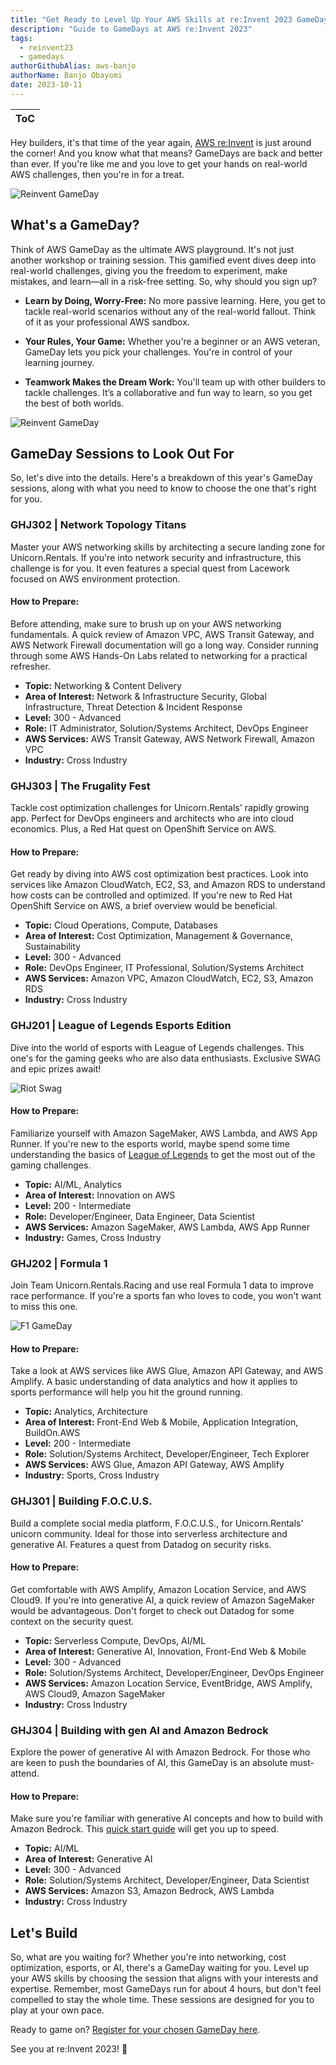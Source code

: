 ```yaml
---
title: "Get Ready to Level Up Your AWS Skills at re:Invent 2023 GameDays"
description: "Guide to GameDays at AWS re:Invent 2023"
tags:
  - reinvent23
  - gamedays
authorGithubAlias: aws-banjo
authorName: Banjo Obayomi
date: 2023-10-11
---
```


|ToC|
|---|

Hey builders, it's that time of the year again, [AWS re:Invent](https://reinvent.awsevents.com/) is just around the corner! And you know what that means? GameDays are back and better than ever. If you're like me and you love to get your hands on real-world AWS challenges, then you're in for a treat.

![Reinvent GameDay](images/gameday_vibe.jpg)

## What's a GameDay?
Think of AWS GameDay as the ultimate AWS playground. It's not just another workshop or training session. This gamified event dives deep into real-world challenges, giving you the freedom to experiment, make mistakes, and learn—all in a risk-free setting. So, why should you sign up?

* **Learn by Doing, Worry-Free:** No more passive learning. Here, you get to tackle real-world scenarios without any of the real-world fallout. Think of it as your professional AWS sandbox.

* **Your Rules, Your Game:** Whether you're a beginner or an AWS veteran, GameDay lets you pick your challenges. You're in control of your learning journey.

* **Teamwork Makes the Dream Work:** You'll team up with other builders to tackle challenges. It’s a collaborative and fun way to learn, so you get the best of both worlds.

![Reinvent GameDay](images/scoreboard.jpg)

## GameDay Sessions to Look Out For
So, let's dive into the details. Here's a breakdown of this year's GameDay sessions, along with what you need to know to choose the one that's right for you.

### GHJ302 | Network Topology Titans
Master your AWS networking skills by architecting a secure landing zone for Unicorn.Rentals. If you're into network security and infrastructure, this challenge is for you. It even features a special quest from Lacework focused on AWS environment protection.

#### How to Prepare:
Before attending, make sure to brush up on your AWS networking fundamentals. A quick review of Amazon VPC, AWS Transit Gateway, and AWS Network Firewall documentation will go a long way. Consider running through some AWS Hands-On Labs related to networking for a practical refresher.

* **Topic:** Networking & Content Delivery
* **Area of Interest:** Network & Infrastructure Security, Global Infrastructure, Threat Detection & Incident Response
* **Level:** 300 - Advanced
* **Role:** IT Administrator, Solution/Systems Architect, DevOps Engineer
* **AWS Services:** AWS Transit Gateway, AWS Network Firewall, Amazon VPC
* **Industry:** Cross Industry

### GHJ303 | The Frugality Fest
Tackle cost optimization challenges for Unicorn.Rentals' rapidly growing app. Perfect for DevOps engineers and architects who are into cloud economics. Plus, a Red Hat quest on OpenShift Service on AWS.

#### How to Prepare:
Get ready by diving into AWS cost optimization best practices. Look into services like Amazon CloudWatch, EC2, S3, and Amazon RDS to understand how costs can be controlled and optimized. If you're new to Red Hat OpenShift Service on AWS, a brief overview would be beneficial.

* **Topic:** Cloud Operations, Compute, Databases
* **Area of Interest:** Cost Optimization, Management & Governance, Sustainability
* **Level:** 300 - Advanced
* **Role:** DevOps Engineer, IT Professional, Solution/Systems Architect
* **AWS Services:** Amazon VPC, Amazon CloudWatch, EC2, S3, Amazon RDS
* **Industry:** Cross Industry

###  GHJ201 | League of Legends Esports Edition
Dive into the world of esports with League of Legends challenges. This one's for the gaming geeks who are also data enthusiasts. Exclusive SWAG and epic prizes await!

![Riot Swag](images/riot_swag.jpg)

#### How to Prepare:
Familiarize yourself with Amazon SageMaker, AWS Lambda, and AWS App Runner. If you're new to the esports world, maybe spend some time understanding the basics of [League of Legends](https://www.leagueoflegends.com/en-us/) to get the most out of the gaming challenges.

* **Topic:** AI/ML, Analytics
* **Area of Interest:** Innovation on AWS
* **Level:** 200 - Intermediate
* **Role:** Developer/Engineer, Data Engineer, Data Scientist
* **AWS Services:** Amazon SageMaker, AWS Lambda, AWS App Runner
* **Industry:** Games, Cross Industry

### GHJ202 | Formula 1
Join Team Unicorn.Rentals.Racing and use real Formula 1 data to improve race performance. If you're a sports fan who loves to code, you won't want to miss this one.

![F1 GameDay](images/f1.jpg)

#### How to Prepare:
Take a look at AWS services like AWS Glue, Amazon API Gateway, and AWS Amplify. A basic understanding of data analytics and how it applies to sports performance will help you hit the ground running.

* **Topic:** Analytics, Architecture
* **Area of Interest:** Front-End Web & Mobile, Application Integration, BuildOn.AWS
* **Level:** 200 - Intermediate
* **Role:** Solution/Systems Architect, Developer/Engineer, Tech Explorer
* **AWS Services:** AWS Glue, Amazon API Gateway, AWS Amplify
* **Industry:** Sports, Cross Industry

### GHJ301 | Building F.O.C.U.S.
Build a complete social media platform, F.O.C.U.S., for Unicorn.Rentals' unicorn community. Ideal for those into serverless architecture and generative AI. Features a quest from Datadog on security risks.

#### How to Prepare:
Get comfortable with AWS Amplify, Amazon Location Service, and AWS Cloud9. If you're into generative AI, a quick review of Amazon SageMaker would be advantageous. Don't forget to check out Datadog for some context on the security quest.

* **Topic:** Serverless Compute, DevOps, AI/ML
* **Area of Interest:** Generative AI, Innovation, Front-End Web & Mobile
* **Level:** 300 - Advanced
* **Role:** Solution/Systems Architect, Developer/Engineer, DevOps Engineer
* **AWS Services:** Amazon Location Service, EventBridge, AWS Amplify, AWS Cloud9, Amazon SageMaker
* **Industry:** Cross Industry

### GHJ304 | Building with gen AI and Amazon Bedrock
Explore the power of generative AI with Amazon Bedrock. For those who are keen to push the boundaries of AI, this GameDay is an absolute must-attend.

#### How to Prepare:
Make sure you're familiar with generative AI concepts and how to build with Amazon Bedrock. This [quick start guide](https://community.aws/posts/amazon-bedrock-quick-start) will get you up to speed.

* **Topic:** AI/ML
* **Area of Interest:** Generative AI
* **Level:** 300 - Advanced
* **Role:** Solution/Systems Architect, Developer/Engineer, Data Scientist
* **AWS Services:** Amazon S3, Amazon Bedrock, AWS Lambda
* **Industry:** Cross Industry

## Let's Build
So, what are you waiting for? Whether you're into networking, cost optimization, esports, or AI, there's a GameDay waiting for you. Level up your AWS skills by choosing the session that aligns with your interests and expertise. Remember, most GameDays run for about 4 hours, but don't feel compelled to stay the whole time. These sessions are designed for you to play at your own pace. 

Ready to game on? [Register for your chosen GameDay here](https://hub.reinvent.awsevents.com/attendee-portal/catalog/).

See you at re:Invent 2023! 🚀